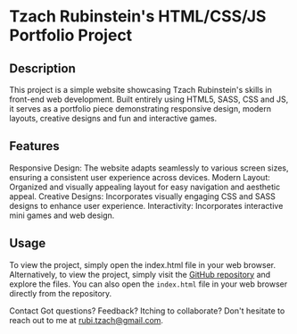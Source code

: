 # Tzach Rubinstein's HTML/CSS/JS Portfolio Project

## Description
This project is a simple website showcasing Tzach Rubinstein's skills in front-end web development. Built entirely using HTML5, SASS, CSS and JS, it serves as a portfolio piece demonstrating responsive design, modern layouts, creative designs and fun and interactive games.

## Features
Responsive Design: The website adapts seamlessly to various screen sizes, ensuring a consistent user experience across devices.
Modern Layout: Organized and visually appealing layout for easy navigation and aesthetic appeal.
Creative Designs: Incorporates visually engaging CSS and SASS designs to enhance user experience.
Interactivity: Incorporates interactive mini games and web design.

## Usage
To view the project, simply open the index.html file in your web browser. Alternatively, to view the project, simply visit the [GitHub repository](https://github.com/Tzach-R/JS-project) and explore the files. You can also open the `index.html` file in your web browser directly from the repository.

Contact
Got questions? Feedback? Itching to collaborate? Don't hesitate to reach out to me at rubi.tzach@gmail.com.
